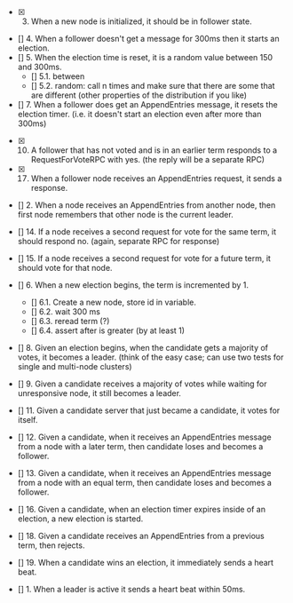- [x] 3. When a new node is initialized, it should be in follower state.
- [] 4. When a follower doesn't get a message for 300ms then it starts an election.
- [] 5. When the election time is reset, it is a random value between 150 and 300ms.
	- [] 5.1. between
	- [] 5.2. random: call n times and make sure that there are some that are different (other properties of the distribution if you like)
- [] 7. When a follower does get an AppendEntries message, it resets the election timer. (i.e. it doesn't start an election even after more than 300ms)
- [x] 10. A follower that has not voted and is in an earlier term responds to a RequestForVoteRPC with yes. (the reply will be a separate RPC)
- [x] 17. When a follower node receives an AppendEntries request, it sends a response.
- [] 2. When a node receives an AppendEntries from another node, then first node remembers that other node is the current leader.

- [] 14. If a node receives a second request for vote for the same term, it should respond no. (again, separate RPC for response)
- [] 15. If a node receives a second request for vote for a future term, it should vote for that node.
 
- [] 6. When a new election begins, the term is incremented by 1.
	- [] 6.1. Create a new node, store id in variable.
	- [] 6.2. wait 300 ms
	- [] 6.3. reread term (?)
	- [] 6.4. assert after is greater (by at least 1)
- [] 8. Given an election begins, when the candidate gets a majority of votes, it becomes a leader. (think of the easy case; can use two tests for single and multi-node clusters)
- [] 9. Given a candidate receives a majority of votes while waiting for unresponsive node, it still becomes a leader.
- [] 11. Given a candidate server that just became a candidate, it votes for itself.
- [] 12. Given a candidate, when it receives an AppendEntries message from a node with a later term, then candidate loses and becomes a follower.
- [] 13. Given a candidate, when it receives an AppendEntries message from a node with an equal term, then candidate loses and becomes a follower.
- [] 16. Given a candidate, when an election timer expires inside of an election, a new election is started.
- [] 18. Given a candidate receives an AppendEntries from a previous term, then rejects.
- [] 19. When a candidate wins an election, it immediately sends a heart beat.


- [] 1. When a leader is active it sends a heart beat within 50ms.
